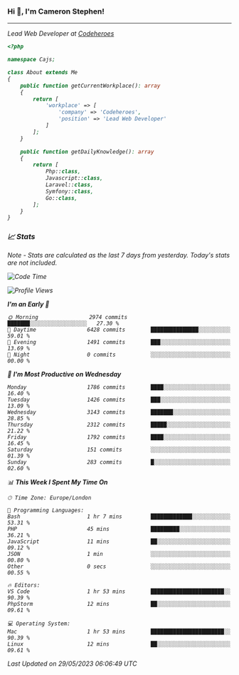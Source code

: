 ### Hi 👋, I'm Cameron Stephen!
<hr>
<p><em>Lead Web Developer at <a href="https://codeheroes.co.uk">Codeheroes</a></p>


```php
<?php

namespace Cajs;

class About extends Me
{
    public function getCurrentWorkplace(): array
    {
        return [
            'workplace' => [
                'company' => 'Codeheroes',
                'position' => 'Lead Web Developer'
            ]
        ];
    }

    public function getDailyKnowledge(): array
    {
        return [
            Php::class,
            Javascript::class,
            Laravel::class,
            Symfony::class,
            Go::class,
        ];
    }
}
```

### 📈 Stats
<p><em>Note - Stats are calculated as the last 7 days from yesterday. Today's stats are not included.</em></p>


<!--START_SECTION:waka-->
![Code Time](http://img.shields.io/badge/Code%20Time-3%2C397%20hrs%204%20mins-blue)

![Profile Views](http://img.shields.io/badge/Profile%20Views-1-blue)

**I'm an Early 🐤** 

```text
🌞 Morning                2974 commits        ███████░░░░░░░░░░░░░░░░░░   27.30 % 
🌆 Daytime                6428 commits        ███████████████░░░░░░░░░░   59.01 % 
🌃 Evening                1491 commits        ███░░░░░░░░░░░░░░░░░░░░░░   13.69 % 
🌙 Night                  0 commits           ░░░░░░░░░░░░░░░░░░░░░░░░░   00.00 % 
```
📅 **I'm Most Productive on Wednesday** 

```text
Monday                   1786 commits        ████░░░░░░░░░░░░░░░░░░░░░   16.40 % 
Tuesday                  1426 commits        ███░░░░░░░░░░░░░░░░░░░░░░   13.09 % 
Wednesday                3143 commits        ███████░░░░░░░░░░░░░░░░░░   28.85 % 
Thursday                 2312 commits        █████░░░░░░░░░░░░░░░░░░░░   21.22 % 
Friday                   1792 commits        ████░░░░░░░░░░░░░░░░░░░░░   16.45 % 
Saturday                 151 commits         ░░░░░░░░░░░░░░░░░░░░░░░░░   01.39 % 
Sunday                   283 commits         █░░░░░░░░░░░░░░░░░░░░░░░░   02.60 % 
```


📊 **This Week I Spent My Time On** 

```text
🕑︎ Time Zone: Europe/London

💬 Programming Languages: 
Bash                     1 hr 7 mins         █████████████░░░░░░░░░░░░   53.31 % 
PHP                      45 mins             █████████░░░░░░░░░░░░░░░░   36.21 % 
JavaScript               11 mins             ██░░░░░░░░░░░░░░░░░░░░░░░   09.12 % 
JSON                     1 min               ░░░░░░░░░░░░░░░░░░░░░░░░░   00.80 % 
Other                    0 secs              ░░░░░░░░░░░░░░░░░░░░░░░░░   00.55 % 

🔥 Editors: 
VS Code                  1 hr 53 mins        ███████████████████████░░   90.39 % 
PhpStorm                 12 mins             ██░░░░░░░░░░░░░░░░░░░░░░░   09.61 % 

💻 Operating System: 
Mac                      1 hr 53 mins        ███████████████████████░░   90.39 % 
Linux                    12 mins             ██░░░░░░░░░░░░░░░░░░░░░░░   09.61 % 
```


 Last Updated on 29/05/2023 06:06:49 UTC
<!--END_SECTION:waka-->

